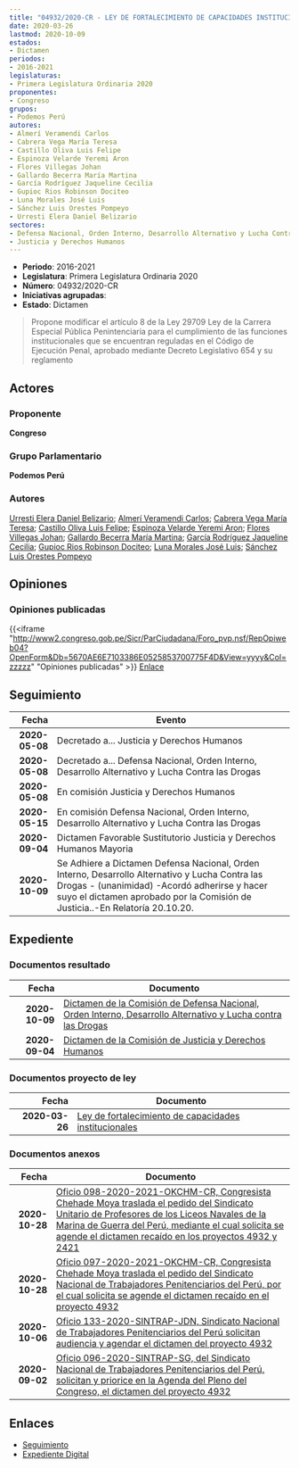 ```yaml
---
title: "04932/2020-CR - LEY DE FORTALECIMIENTO DE CAPACIDADES INSTITUCIONALES DEL SISTEMA NACIONAL PENITENCIARIO DEL PERÚ"
date: 2020-03-26
lastmod: 2020-10-09
estados:
- Dictamen
periodos:
- 2016-2021
legislaturas:
- Primera Legislatura Ordinaria 2020
proponentes:
- Congreso
grupos:
- Podemos Perú
autores:
- Almerí Veramendi Carlos
- Cabrera Vega María Teresa
- Castillo Oliva Luis Felipe
- Espinoza Velarde Yeremi Aron
- Flores Villegas Johan
- Gallardo Becerra María Martina
- García Rodríguez Jaqueline Cecilia
- Gupioc Rios Robinson Dociteo
- Luna Morales José Luis
- Sánchez Luis Orestes Pompeyo
- Urresti Elera Daniel Belizario
sectores:
- Defensa Nacional, Orden Interno, Desarrollo Alternativo y Lucha Contra las Drogas
- Justicia y Derechos Humanos
---
```

- **Periodo**: 2016-2021
- **Legislatura**: Primera Legislatura Ordinaria 2020
- **Número**: 04932/2020-CR
- **Iniciativas agrupadas**: 
- **Estado**: Dictamen

> Propone modificar el artículo 8 de la Ley 29709 Ley de la Carrera Especial Pública Penintenciaria para el cumplimiento de las funciones institucionales que se encuentran reguladas en el Código de Ejecución Penal, aprobado mediante Decreto Legislativo 654 y su reglamento


## Actores

### Proponente

**Congreso**

### Grupo Parlamentario

**Podemos Perú**

### Autores

[Urresti Elera Daniel Belizario](mailto:mailto:durresti@congreso.gob.pe); [Almerí Veramendi Carlos](mailto:mailto:calmeri@congreso.gob.pe); [Cabrera Vega María Teresa](mailto:mailto:mcabrera@congreso.gob.pe); [Castillo Oliva Luis Felipe](mailto:mailto:lcastilloo@congreso.gob.pe); [Espinoza Velarde Yeremi Aron](mailto:mailto:yespinoza@congreso.gob.pe); [Flores Villegas Johan](mailto:mailto:jfloresv@congreso.gob.pe); [Gallardo Becerra María Martina](mailto:mailto:mgallardo@congreso.gob.pe); [García Rodríguez Jaqueline Cecilia](mailto:mailto:jgarciar@congreso.gob.pe); [Gupioc Rios Robinson Dociteo](mailto:mailto:rgupioc@congreso.gob.pe); [Luna Morales José Luis](mailto:mailto:jlunam@congreso.gob.pe); [Sánchez Luis Orestes Pompeyo](mailto:mailto:osanchez@congreso.gob.pe)

## Opiniones

### Opiniones publicadas

{{<iframe "http://www2.congreso.gob.pe/Sicr/ParCiudadana/Foro_pvp.nsf/RepOpiweb04?OpenForm&Db=5670AE6E7103386E0525853700775F4D&View=yyyy&Col=zzzzz" "Opiniones publicadas" >}}
[Enlace](http://www2.congreso.gob.pe/Sicr/ParCiudadana/Foro_pvp.nsf/RepOpiweb04?OpenForm&Db=5670AE6E7103386E0525853700775F4D&View=yyyy&Col=zzzzz)


## Seguimiento

| Fecha | Evento |
|------:|--------|
| **2020-05-08** | Decretado a... Justicia y Derechos Humanos |
| **2020-05-08** | Decretado a... Defensa Nacional, Orden Interno, Desarrollo Alternativo y Lucha Contra las Drogas |
| **2020-05-08** | En comisión Justicia y Derechos Humanos |
| **2020-05-15** | En comisión Defensa Nacional, Orden Interno, Desarrollo Alternativo y Lucha Contra las Drogas |
| **2020-09-04** | Dictamen Favorable Sustitutorio Justicia y Derechos Humanos Mayoria |
| **2020-10-09** | Se Adhiere a Dictamen Defensa Nacional, Orden Interno, Desarrollo Alternativo y Lucha Contra las Drogas - (unanimidad) -Acordó adherirse y hacer suyo el dictamen aprobado por la Comisión de Justicia..-En Relatoría 20.10.20. |

## Expediente

### Documentos resultado

| Fecha | Documento |
|------:|-----------|
| **2020-10-09** | [Dictamen de la Comisión de Defensa Nacional, Orden Interno, Desarrollo Alternativo y Lucha contra las Drogas](https://leyes.congreso.gob.pe/Documentos/2016_2021/Dictamenes/Proyectos_de_Ley/04932DC07MAY-20201009.pdf) |
| **2020-09-04** | [Dictamen de la Comisión de Justicia y Derechos Humanos](http://www.leyes.congreso.gob.pe/Documentos/2016_2021/Dictamenes/Proyectos_de_Ley/04932DC15MAY-20200904.pdf) |

### Documentos proyecto de ley

| Fecha | Documento |
|------:|-----------|
| **2020-03-26** | [Ley de fortalecimiento de capacidades institucionales](http://www.leyes.congreso.gob.pe/Documentos/2016_2021/Proyectos_de_Ley_y_de_Resoluciones_Legislativas/PL04932_20200326.pdf) |

### Documentos anexos

| Fecha | Documento |
|------:|-----------|
| **2020-10-28** | [Oficio 098-2020-2021-OKCHM-CR, Congresista Chehade Moya traslada el pedido del Sindicato Unitario de Profesores de los Liceos Navales de la Marina de Guerra del Perú, mediante el cual solicita se agende el dictamen recaído en los proyectos 4932 y 2421](http://www.leyes.congreso.gob.pe/Documentos/2016_2021/Oficios/Congresistas/OFICIO-098-2020-2021-OKCHM-CR.pdf) |
| **2020-10-28** | [Oficio 097-2020-2021-OKCHM-CR, Congresista Chehade Moya traslada el pedido del Sindicato Nacional de Trabajadores Penitenciarios del Perú, por el cual solicita se agende el dictamen recaído en el proyecto 4932](http://www.leyes.congreso.gob.pe/Documentos/2016_2021/Oficios/Congresistas/OFICIO-097-2020-2021-OKCHM-CR.pdf) |
| **2020-10-06** | [Oficio 133-2020-SINTRAP-JDN, Sindicato Nacional de Trabajadores Penitenciarios del Perú solicitan audiencia y agendar el dictamen del proyecto 4932](http://www.leyes.congreso.gob.pe/Documentos/2016_2021/Oficios/Otras_Instituciones/OFICIO-133-2020-SINTRAP-JDN.pdf) |
| **2020-09-02** | [Oficio 096-2020-SINTRAP-SG, del Sindicato Nacional de Trabajadores Penitenciarios del Perú, solicitan y priorice en la Agenda del Pleno del Congreso, el dictamen del proyecto 4932](http://www.leyes.congreso.gob.pe/Documentos/2016_2021/Oficios/Otras_Instituciones/OFICIO-096-2020-SINTRAP-SG.pdf) |

## Enlaces

- [Seguimiento](http://www2.congreso.gob.pe/Sicr/TraDocEstProc/CLProLey2016.nsf/f7fff46988ca05b1052578e100829cc7/d3b81ef7c7093e9905258538006e8520?OpenDocument)
- [Expediente Digital](http://www2.congreso.gob.pe/Sicr/TraDocEstProc/Expvirt_2011.nsf/visbusqptramdoc1621/04932?opendocument)

